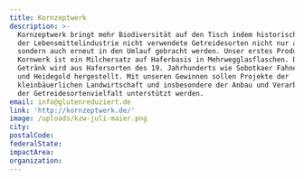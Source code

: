 ```yaml
---
title: Kornzeptwerk
description: >-
  Kornzeptwerk bringt mehr Biodiversität auf den Tisch indem historische, von
  der Lebensmittelindustrie nicht verwendete Getreidesorten nicht nur angebaut,
  sondern auch erneut in den Umlauf gebracht werden. Unser erstes Produkt
  Kornwerk ist ein Milchersatz auf Haferbasis in Mehrwegglasflaschen. Das
  Getränk wird aus Hafersorten des 19. Jahrhunderts wie Sobotkaer Fahnenhafer
  und Heidegold hergestellt. Mit unseren Gewinnen sollen Projekte der
  kleinbäuerlichen Landwirtschaft und insbesondere der Anbau und Verarbeitung
  der Getreidesortenvielfalt unterstützt werden.
email: info@glutenreduziert.de
link: 'http://kornzeptwerk.de/'
image: /uploads/kzw-juli-maier.png
city:
postalCode:
federalState:
impactArea:
organization:
---
```


